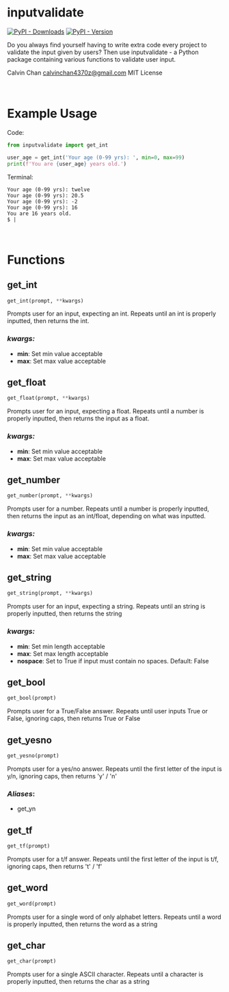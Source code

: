 # inputvalidate


<!-- Badges -->
[![PyPI - Downloads](https://img.shields.io/pypi/dm/inputvalidate?label=PyPi%20downloads)](https://pypi.org/project/inputvalidate/)
[![PyPI - Version](https://img.shields.io/pypi/v/inputvalidate)](https://pypi.org/project/inputvalidate/)
<!--tests passing-->
<!--sponser me-->
<!--another badge-->

Do you always find yourself having to write extra code every project to validate the input given by users? Then use inputvalidate -
a Python package containing various functions to validate user input.

Calvin Chan  calvinchan4370z@gmail.com  MIT License

</br>

# Example Usage
Code:
```python
from inputvalidate import get_int

user_age = get_int('Your age (0-99 yrs): ', min=0, max=99)
print(f'You are {user_age} years old.')
```
Terminal:
```
Your age (0-99 yrs): twelve
Your age (0-99 yrs): 20.5
Your age (0-99 yrs): -2
Your age (0-99 yrs): 16
You are 16 years old.
$ |
```

</br>

<!-- # Documentation -->

# Functions
<!-- <button>Open all</button> -->
<!-- get_int -->
## get_int

```python
get_int(prompt, **kwargs)
```
Prompts user for an input, expecting an int. Repeats until an int is properly inputted, then returns the int.

### *kwargs:*
- **min**: Set min value acceptable
- **max**: Set max value acceptable


<!-- get_float -->
## get_float

```python
get_float(prompt, **kwargs)
```
Prompts user for an input, expecting a float. Repeats until a number is properly inputted, then returns the input as a float.

### *kwargs:*
- **min**: Set min value acceptable
- **max**: Set max value acceptable


<!-- get_number -->
## get_number

```python
get_number(prompt, **kwargs)
```
Prompts user for a number. Repeats until a number is properly inputted, then returns the input as an int/float, depending on what was inputted.

### *kwargs:*
- **min**: Set min value acceptable
- **max**: Set max value acceptable


<!-- get_string -->
## get_string

```python
get_string(prompt, **kwargs)
```
Prompts user for an input, expecting a string. Repeats until an string is properly inputted, then returns the string

### *kwargs:*
- **min**: Set min length acceptable
- **max**: Set max length acceptable
- **nospace**: Set to True if input must contain no spaces. Default: False


<!-- get_bool -->
## get_bool

```python
get_bool(prompt)
```
Prompts user for a True/False answer. Repeats until user inputs True or False, ignoring caps, then returns True or False


<!-- get_yesno -->
## get_yesno

```python
get_yesno(prompt)
```
Prompts user for a yes/no answer. Repeats until the first letter of the input is y/n, ignoring caps, then returns 'y' / 'n'

### *Aliases*:
- get_yn


<!-- get_tf -->
## get_tf

```python
get_tf(prompt)
```
Prompts user for a t/f answer. Repeats until the first letter of the input is t/f, ignoring caps, then returns 't' / 'f'


<!-- get_word -->
## get_word

```python
get_word(prompt)
```
Prompts user for a single word of only alphabet letters. Repeats until a word is properly inputted, then returns the word as a string


<!-- get_char -->
## get_char

```python
get_char(prompt)
```
Prompts user for a single ASCII character. Repeats until a character is properly inputted, then returns the char as a string